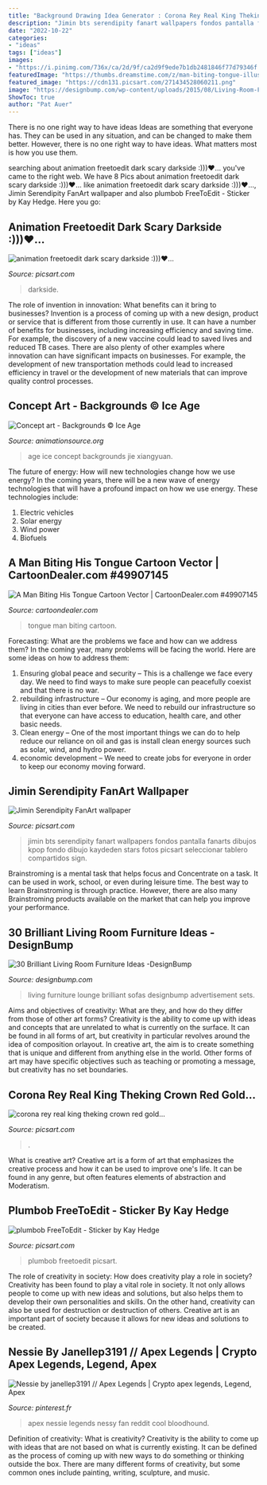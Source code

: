 ```yaml
---
title: "Background Drawing Idea Generator : Corona Rey Real King Theking Crown Red Gold..."
description: "Jimin bts serendipity fanart wallpapers fondos pantalla fanarts dibujos kpop fondo dibujo kaydeden stars fotos picsart seleccionar tablero compartidos sign"
date: "2022-10-22"
categories:
- "ideas"
tags: ["ideas"]
images:
- "https://i.pinimg.com/736x/ca/2d/9f/ca2d9f9ede7b1db2481846f77d79346f.jpg"
featuredImage: "https://thumbs.dreamstime.com/z/man-biting-tongue-illustration-man-biting-tongue-120703451.jpg"
featured_image: "https://cdn131.picsart.com/271434528060211.png"
image: "https://designbump.com/wp-content/uploads/2015/08/Living-Room-Furniture-Sets-Throughout-Decorate-Your-Lounge-With-Sofas-And-Armchairs.jpg"
ShowToc: true
author: "Pat Auer"
---
```



There is no one right way to have ideas
Ideas are something that everyone has. They can be used in any situation, and can be changed to make them better. However, there is no one right way to have ideas. What matters most is how you use them.

	

		
searching about animation freetoedit dark scary darkside :)))♥... you've came to the right web. We have 8 Pics about animation freetoedit dark scary darkside :)))♥... like animation freetoedit dark scary darkside :)))♥..., Jimin Serendipity FanArt wallpaper and also plumbob FreeToEdit - Sticker by Kay Hedge. Here you go:
		
    
## Animation Freetoedit Dark Scary Darkside :)))♥...

<img loading=lazy src="https://cdn103.picsart.com/201609615002202.gif" onerror="this.onerror=null;this.src='https://tse4.mm.bing.net/th?id=OIP.QCp7XyYLcjCPMRk2VftERAAAAA&amp;pid=15.1';" alt="animation freetoedit dark scary darkside :)))♥...">

_Source: picsart.com_

>darkside. 

	

The role of invention in innovation: What benefits can it bring to businesses?
Invention is a process of coming up with a new design, product or service that is different from those currently in use. It can have a number of benefits for businesses, including increasing efficiency and saving time. For example, the discovery of a new vaccine could lead to saved lives and reduced TB cases. There are also plenty of other examples where innovation can have significant impacts on businesses. For example, the development of new transportation methods could lead to increased efficiency in travel or the development of new materials that can improve quality control processes.

    
## Concept Art - Backgrounds © Ice Age

<img loading=lazy src="http://2.bp.blogspot.com/_eVdaHO5II2g/R2tGL2YBbHI/AAAAAAAABCc/RWuqEhkBOjs/s1600/campvista.jpg" onerror="this.onerror=null;this.src='https://tse3.mm.bing.net/th?id=OIP.dXCBJJ2dl-irudaC6z0GzgHaLc&amp;pid=15.1';" alt="Concept art - Backgrounds © Ice Age">

_Source: animationsource.org_

>age ice concept backgrounds jie xiangyuan. 

	

The future of energy: How will new technologies change how we use energy?
In the coming years, there will be a new wave of energy technologies that will have a profound impact on how we use energy. These technologies include: 
1. Electric vehicles
2. Solar energy
3. Wind power
4. Biofuels

    
## A Man Biting His Tongue Cartoon Vector | CartoonDealer.com #49907145

<img loading=lazy src="https://thumbs.dreamstime.com/z/man-biting-tongue-illustration-man-biting-tongue-120703451.jpg" onerror="this.onerror=null;this.src='https://tse1.mm.bing.net/th?id=OIP.N8ezZC6_8qB5Y6vjBd10YAHaK0&amp;pid=15.1';" alt="A Man Biting His Tongue Cartoon Vector | CartoonDealer.com #49907145">

_Source: cartoondealer.com_

>tongue man biting cartoon. 

	

Forecasting: What are the problems we face and how can we address them?
In the coming year, many problems will be facing the world. Here are some ideas on how to address them: 
1. Ensuring global peace and security – This is a challenge we face every day. We need to find ways to make sure people can peacefully coexist and that there is no war. 
2. rebuilding infrastructure – Our economy is aging, and more people are living in cities than ever before. We need to rebuild our infrastructure so that everyone can have access to education, health care, and other basic needs. 
3. Clean energy – One of the most important things we can do to help reduce our reliance on oil and gas is install clean energy sources such as solar, wind, and hydro power. 
4. economic development – We need to create jobs for everyone in order to keep our economy moving forward.

    
## Jimin Serendipity FanArt Wallpaper

<img loading=lazy src="http://cdn131.picsart.com/263698141021202.png" onerror="this.onerror=null;this.src='https://tse1.mm.bing.net/th?id=OIP.Ewy8GMfiMdHdBpLpsnyFEgHaKb&amp;pid=15.1';" alt="Jimin Serendipity FanArt wallpaper">

_Source: picsart.com_

>jimin bts serendipity fanart wallpapers fondos pantalla fanarts dibujos kpop fondo dibujo kaydeden stars fotos picsart seleccionar tablero compartidos sign. 

	

Brainstroming is a mental task that helps focus and Concentrate on a task. It can be used in work, school, or even during leisure time. The best way to learn Brainstroming is through practice. However, there are also many Brainstroming products available on the market that can help you improve your performance.

    
## 30 Brilliant Living Room Furniture Ideas -DesignBump

<img loading=lazy src="https://designbump.com/wp-content/uploads/2015/08/Living-Room-Furniture-Sets-Throughout-Decorate-Your-Lounge-With-Sofas-And-Armchairs.jpg" onerror="this.onerror=null;this.src='https://tse4.mm.bing.net/th?id=OIP.FW5U-asPCMma59KvpYwaAgHaDu&amp;pid=15.1';" alt="30 Brilliant Living Room Furniture Ideas -DesignBump">

_Source: designbump.com_

>living furniture lounge brilliant sofas designbump advertisement sets. 

	

Aims and objectives of creativity: What are they, and how do they differ from those of other art forms?
Creativity is the ability to come up with ideas and concepts that are unrelated to what is currently on the surface. It can be found in all forms of art, but creativity in particular revolves around the idea of composition orlayout. In creative art, the aim is to create something that is unique and different from anything else in the world. Other forms of art may have specific objectives such as teaching or promoting a message, but creativity has no set boundaries.

    
## Corona Rey Real King Theking Crown Red Gold...

<img loading=lazy src="https://cdn131.picsart.com/271434528060211.png" onerror="this.onerror=null;this.src='https://tse1.mm.bing.net/th?id=OIP.krpJq8VzLGaM317JrJq5tgHaHa&amp;pid=15.1';" alt="corona rey real king theking crown red gold...">

_Source: picsart.com_

>. 

	

What is creative art?
Creative art is a form of art that emphasizes the creative process and how it can be used to improve one's life. It can be found in any genre, but often features elements of abstraction and Moderatism.

    
## Plumbob FreeToEdit - Sticker By Kay Hedge

<img loading=lazy src="http://cdn190.picsart.com/230078684014212.png" onerror="this.onerror=null;this.src='https://tse4.mm.bing.net/th?id=OIP.gyp1TE7EMCTRQS-XyzIdvgHaKr&amp;pid=15.1';" alt="plumbob FreeToEdit - Sticker by Kay Hedge">

_Source: picsart.com_

>plumbob freetoedit picsart. 

	

The role of creativity in society: How does creativity play a role in society?
Creativity has been found to play a vital role in society. It not only allows people to come up with new ideas and solutions, but also helps them to develop their own personalities and skills. On the other hand, creativity can also be used for destruction or destruction of others. Creative art is an important part of society because it allows for new ideas and solutions to be created.

    
## Nessie By Janellep3191 // Apex Legends | Crypto Apex Legends, Legend, Apex

<img loading=lazy src="https://i.pinimg.com/736x/ca/2d/9f/ca2d9f9ede7b1db2481846f77d79346f.jpg" onerror="this.onerror=null;this.src='https://tse2.mm.bing.net/th?id=OIP.A93ty34eKa5ldrxMwHYpWQHaLH&amp;pid=15.1';" alt="Nessie by janellep3191 // Apex Legends | Crypto apex legends, Legend, Apex">

_Source: pinterest.fr_

>apex nessie legends nessy fan reddit cool bloodhound. 

	

Definition of creativity: What is creativity?
Creativity is the ability to come up with ideas that are not based on what is currently existing. It can be defined as the process of coming up with new ways to do something or thinking outside the box. There are many different forms of creativity, but some common ones include painting, writing, sculpture, and music.

